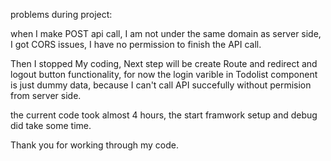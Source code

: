 problems during project:

when I make POST api call, I am not under the same domain as server side, I got CORS issues, I have no permission to finish the API call.

Then I stopped My coding, Next step will be create Route and redirect and logout button functionality, for now the login varible in Todolist component is just dummy data,  because I can't call API succefully without permision from server side.

the current code took almost 4 hours, the start framwork setup and debug did take some time. 


Thank you for working through my code.

